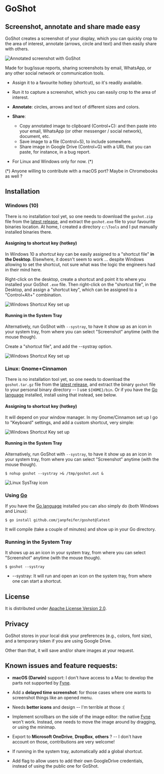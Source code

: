 # GoShot

## Screenshot, annotate and share made easy

GoShot creates a screenshot of your display, which you can quickly
crop to the area of interest, annotate (arrows, circle and text) and
then easily share with others. 

<img src="docs/example1.png" alt="Annotated screenshot with GoShot"/>

Made for bug/issue reports, sharing screenshots by email, WhatsApp, or any other social network or 
communication tools.  

* Assign it to a favourite hotkey (shortcut), so it's readily available.

* Run it to capture a screenshot, which you can easily crop to the area of interest.

* **Annotate**: circles, arrows and text of different sizes and colors.

* **Share**:
   * Copy annotated image to clipboard (Control+C): and then paste into your email, WhatsApp (or other messenger / 
     social network), document, etc.
   * Save image to a file (Control+S), to include somewhere.
   * Share image in Google Drive (Control+G) with a URL that you can paste, for instance, in a bug report.

* For Linux and Windows only for now. (*)

(*) Anyone willing to contribute with a macOS port? Maybe in Chromebooks as well ?

## Installation

### Windows (10)

There is no installation tool yet, so one needs to download the `goshot.zip` file from
the [latest release](https://github.com/janpfeifer/goshot/releases), and 
extract the `goshot.exe` file to your favourite binaries location. At home, I created a 
directory `c:\Tools` and I put manually installed binaries there.

#### Assigning to shortcut key (hotkey)

In Windows 10 a *shortcut key* can be easily assigned to a "shortcut file" **in the Desktop**. 
Elsewhere, it doesn't seem to work ... despite Windows allowing to set the shortcut, not sure what 
was the logic the engineers had in their mind here.

Right-click on the desktop, create a shortcut and point it to where you installed your GoShot `.exe`
file. Then right-click on the "shortcut file", in the Desktop, and assign a "shortcut key", which can
be assigned to a "Control+Alt+<some key>" combination.

<img src="docs/win_shortcut_1.png" alt="Windows Shortcut Key set up"/>

#### Running in the System Tray

Alternatively, run GoShot with `--systray`, to have it show up as an icon in your system tray, 
from where you can select "Screenshot" anytime (with the mouse though). 

Create a "shortcut file", and add the --systray option.

<img src="docs/win_shortcut_2.png" alt="Windows Shortcut Key set up"/>

### Linux: Gnome+Cinnamon

There is no installation tool yet, so one needs to download the `goshot.tar.gz` file from
the [latest release](https://github.com/janpfeifer/goshot/releases), and extract the binary
`goshot` file to your personal binary directory -- I use `${HOME}/bin`. Or if you have the 
[Go language](https://golang.org) installed, install using that instead, see below.

#### Assigning to shortcut key (hotkey)

It will depend on your window manager. In my Gnome/Cinnamon set up I go to "Keyboard" settings, and add
a custom shortcut, very simple:

<img src="docs/linux_keyboard_settings.png" alt="Windows Shortcut Key set up"/>

#### Running in the System Tray

Alternatively, run GoShot with `--systray`, to have it show up as an icon in your system tray,
from where you can select "Screenshot" anytime (with the mouse though).

```shell
$ nohup goshot --systray >& /tmp/goshot.out &
```

<img src="docs/linux_systray.png" alt="Linux SysTray icon"/>


### Using [Go](https://golang.org) 

If you have the [Go language](https://golang.org) installed you can also simply do (both Windows and Linux):

```shell
$ go install github.com/janpfeifer/goshot@latest
```

It will compile (take a couple of minutes) and show up in your Go directory.

### Running in the System Tray

It shows up as an icon in your system tray, from where you can select "Screenshot" anytime (with the mouse though).

```shell
$ goshot --systray
```
* --systray: It will run and open an icon on the system tray, from where one can start a shortcut.

## License

It is distributed under [Apache License Version 2.0](LICENSE).

## Privacy

GoShot stores in your local disk your preferences (e.g., colors, font size), and a temporary token if you are 
using Google Drive.

Other than that, it will save and/or share images at your request.

## Known issues and feature requests:

* **macOS (Darwin)** support: I don't have access to a Mac to develop the parts not supported by [Fyne](https://github.com/fyne-io/fyne).

* Add a **delayed time screenshot**: for those cases where one wants to screenshot things like an opened menu.

* Needs **better icons** and design -- I'm terrible at those :(

* Implement scrollbars on the side of the image editor: the native [Fyne](https://github.com/fyne-io/fyne) won't work. 
  Instead, one needs to move the image around by dragging, or using the minimap.
  
* Export to **Microsoft OneDrive**, **DropBox**, **others** ? -- I don't have account on those, contributions are very welcome!

* If running in the system tray, automatically add a global shortcut.

* Add flag to allow users to add their own GoogleDrive credentials, instead of using the public one for GoShot.